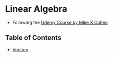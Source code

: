 # Linear Algebra

- Following the [Udemy Course by Mike X Cohen](https://www.udemy.com/course/linear-algebra-theory-and-implementation/learn)

## Table of Contents

- [Vectors](./Vectors.md)
